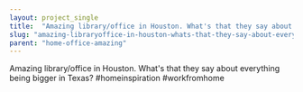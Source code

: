 ```yaml
---
layout: project_single
title:  "Amazing library/office in Houston. What's that they say about everything being bigger in Texas? #homeinspiration #workfromhome"
slug: "amazing-libraryoffice-in-houston-whats-that-they-say-about-everything-being-bigger-in-texas"
parent: "home-office-amazing"
---
```

Amazing library/office in Houston. What's that they say about everything being bigger in Texas? #homeinspiration #workfromhome